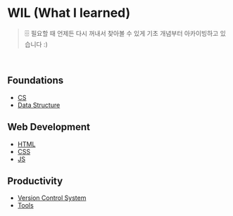 # WIL (What I learned)

> 🗄️ 필요할 때 언제든 다시 꺼내서 찾아볼 수 있게 기초 개념부터 아카이빙하고 있습니다 :)

<br>

## Foundations

- [CS](https://github.com/jacenam/WIL-archive/tree/main/Foundations/CS)
- [Data Structure](https://github.com/jacenam/WIL-archive/tree/main/Foundations/Data%20Structure)

## Web Development

- [HTML](https://github.com/jacenam/WIL-archive/tree/main/Web%20Development/HTML)
- [CSS](https://github.com/jacenam/WIL-archive/tree/main/Web%20Development/CSS)
- [JS](https://github.com/jacenam/WIL-archive/tree/main/Web%20Development/JS)

## Productivity

- [Version Control System](https://github.com/jacenam/WIL-archive/blob/main/Productivity/Version-Control-System/README.md)
- [Tools](https://github.com/jacenam/WIL-archive/blob/main/Productivity/Tools/README.md)

